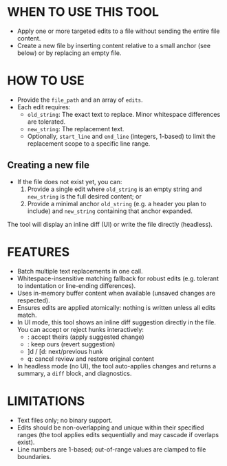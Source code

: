 # WHEN TO USE THIS TOOL

- Apply one or more targeted edits to a file without sending the entire file content.
- Create a new file by inserting content relative to a small anchor (see below) or by replacing an empty file.

# HOW TO USE

- Provide the `file_path` and an array of `edits`.
- Each edit requires:
  - `old_string`: The exact text to replace. Minor whitespace differences are tolerated.
  - `new_string`: The replacement text.
  - Optionally, `start_line` and `end_line` (integers, 1-based) to limit the replacement scope to a specific line range.

## Creating a new file

- If the file does not exist yet, you can:
  1. Provide a single edit where `old_string` is an empty string and `new_string` is the full desired content; or
  2. Provide a minimal anchor `old_string` (e.g. a header you plan to include) and `new_string` containing that anchor expanded.

The tool will display an inline diff (UI) or write the file directly (headless).

# FEATURES

- Batch multiple text replacements in one call.
- Whitespace-insensitive matching fallback for robust edits (e.g. tolerant to indentation or line-ending differences).
- Uses in-memory buffer content when available (unsaved changes are respected).
- Ensures edits are applied atomically: nothing is written unless all edits match.
- In UI mode, this tool shows an inline diff suggestion directly in the file. You can accept or reject hunks interactively:
  - <ct>: accept theirs (apply suggested change)
  - <co>: keep ours (revert suggestion)
  - ]d / [d: next/previous hunk
  - q: cancel review and restore original content
- In headless mode (no UI), the tool auto-applies changes and returns a summary, a `diff` block, and diagnostics.

# LIMITATIONS

- Text files only; no binary support.
- Edits should be non-overlapping and unique within their specified ranges (the tool applies edits sequentially and may cascade if overlaps exist).
- Line numbers are 1-based; out-of-range values are clamped to file boundaries.

